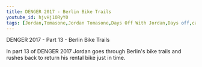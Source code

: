 ```yaml
---
title: DENGER 2017 - Berlin Bike Trails
youtube_id: hjvHj1ORyY0
tags: [Jordan,Tomasone,Jordan Tomasone,Days Off With Jordan,Days off,canadian vlogger,canadian travel vlogger,inspirational content,adventure lifestyle,DENGER 2017,Berlin 2017,bike trails in berlin,canadian traveling in berlin,berlin bike vlog,vlogging in berlin,germany travel video,berlin bike trails,hitting bike jumps in berlin,berlin biking video,biking in berlin,germany,bike wipe out,jordan travels to berlin]
---
```

DENGER 2017 - Part 13 - Berlin Bike Trails

In part 13 of DENGER 2017 Jordan goes through Berlin's bike trails and rushes back to return his rental bike just in time.
